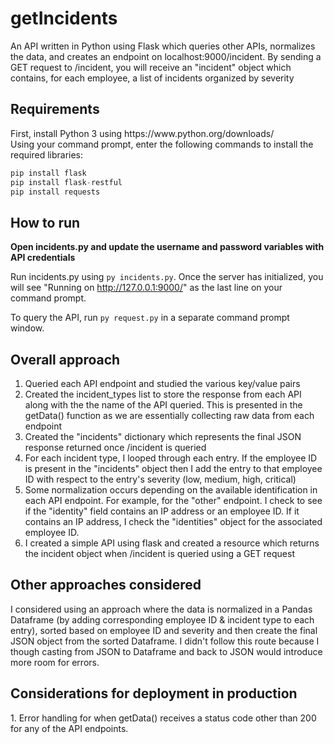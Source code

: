 <h1>getIncidents</h1>
<p>An API written in Python using Flask which queries other APIs, normalizes the data, and creates an endpoint on localhost:9000/incident. By sending a GET request to /incident, you will receive an "incident" object which contains, for each employee, a list of incidents organized by severity </p>

<h2>Requirements</h2>
<p>First, install Python 3 using https://www.python.org/downloads/ <br>
Using your command prompt, enter the following commands to install the required libraries: 
</p>
 
```python
pip install flask
pip install flask-restful
pip install requests
```
<h2>How to run</h2>

**Open incidents.py and update the username and password variables with API credentials**

Run incidents.py using `py incidents.py`. Once the server has initialized, you will see "Running on http://127.0.0.1:9000/" as the last line on your command prompt. 

To query the API, run `py request.py` in a separate command prompt window. 

<h2>Overall approach</h2>

1. Queried each API endpoint and studied the various key/value pairs  
2. Created the incident_types list to store the response from each API along with the the name of the API queried. This is presented in the getData() function as we are essentially collecting raw data from each endpoint  
3. Created the "incidents" dictionary which represents the final JSON response returned once /incident is queried  
4. For each incident type, I looped through each entry. If the employee ID is present in the "incidents" object then I add the entry to that employee ID with respect to the entry's severity (low, medium, high, critical)  
5. Some normalization occurs depending on the available identification in each API endpoint. For example, for the "other" endpoint. I check to see if the "identity" field contains an IP address or an employee ID. If it contains an IP address, I check the "identities" object for the associated employee ID.  
6. I created a simple API using flask and created a resource which returns the incident object when /incident is queried using a GET request  
 
<h2>Other approaches considered</h2>

I considered using an approach where the data is normalized in a Pandas Dataframe (by adding corresponding employee ID & incident type to each entry), sorted based on employee ID and severity and then create the final JSON object from the sorted Dataframe. I didn't follow this route because I though casting from JSON to Dataframe and back to JSON would introduce more room for errors. 
 
 <h2>Considerations for deployment in production</h2>
 1. Error handling for when getData() receives a status code other than 200 for any of the API endpoints.

